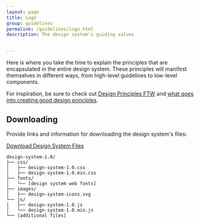 ```yaml
---
layout: page
title: Logo
group: guidelines
permalink: /guidelines/logo.html
description: The design system's guiding values


---
```


Here is where you take the time to explain the principles that are encapsulated in the entire design system. These principles will manifest themselves in different ways, from high-level guidelines to low-level components.

For inspiration, be sure to check out [Design Principles FTW](http://www.designprinciplesftw.com/) and [what goes into creating good design principles](https://articles.uie.com/creating-design-principles/).

## Downloading
Provide links and information for downloading the design system's files:

<div><a href="{{ "/downloads.html" | prepend: site.baseurl }}" class="c-btn">Download Design System Files</a></div>

```
design-system-1.0/
├── css/
│   ├── design-system-1.0.css
│   ├── design-system-1.0.min.css
├── fonts/
│   └── [design system web fonts]
├── images/
│   ├── design-system-icons.svg
└── js/
│   ├── design-system-1.0.js
│   └── design-system-1.0.min.js
└── [additional files]
```